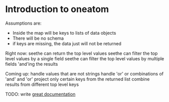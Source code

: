 # Introduction to oneatom

Assumptions are:

- Inside the map will be keys to lists of data objects
- There will be no schema
- if keys are missing, the data just will not be returned


Right now:
seethe can return the top level values
seethe can filter the top level values by a single field
seethe can filter the top level values by multiple fields 'and'ing the results

Coming up:
handle values that are not strings
handle 'or' or combinations of 'and' and 'or'
project only certain keys from the returned list
combine results from different top level keys


TODO: write [great documentation](http://jacobian.org/writing/great-documentation/what-to-write/)
